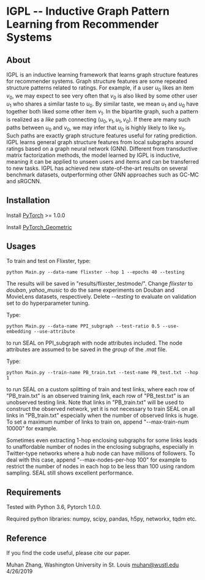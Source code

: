 IGPL -- Inductive Graph Pattern Learning from Recommender Systems
===============================================================================

About
-----

IGPL is an inductive learning framework that learns graph structure features for recommender systems. Graph structure features are some repeated structure patterns related to ratings. For example, if a user $u_0$ likes an item $v_0$, we may expect to see very often that $v_0$ is also liked by some other user $u_1$ who shares a similar taste to $u_0$. By similar taste, we mean $u_1$ and $u_0$ have together both liked some other item $v_1$. In the bipartite graph, such a pattern is realized as a _like_ path connecting $(u_0,v_1,u_1,v_0)$. If there are many such paths between $u_0$ and $v_0$, we may infer that $u_0$ is highly likely to like $v_0$. Such paths are exactly graph structure features useful for rating prediction. IGPL learns general graph structure features from local subgraphs around ratings based on a graph neural network (GNN). Different from transductive matrix factorization methods, the model learned by IGPL is inductive, meaning it can be applied to unseen users and items and can be transferred to new tasks. IGPL has achieved new state-of-the-art results on several benchmark datasets, outperforming other GNN approaches such as GC-MC and sRGCNN.

Installation
------------

Install [PyTorch](https://pytorch.org/) >= 1.0.0

Install [PyTorch_Geometric](https://rusty1s.github.io/pytorch_geometric/build/html/notes/installation.html)

Usages
------

To train and test on Flixster, type:

    python Main.py --data-name flixster --hop 1 --epochs 40 --testing

The results will be saved in "results/flixster\_testmode/". Change _flixster_ to _douban_, _yahoo\_music_ to do the same experiments on Douban and MovieLens datasets, respectively. Delete _--testing_ to evaluate on validation set to do hyperparameter tuning.

Type:

    python Main.py --data-name PPI_subgraph --test-ratio 0.5 --use-embedding --use-attribute

to run SEAL on PPI_subgraph with node attributes included. The node attributes are assumed to be saved in the  _group_ of the _.mat_ file.

Type:

    python Main.py --train-name PB_train.txt --test-name PB_test.txt --hop 1

to run SEAL on a custom splitting of train and test links, where each row of "PB_train.txt" is an observed training link, each row of "PB_test.txt" is an unobserved testing link. Note that links in "PB_train.txt" will be used to construct the observed network, yet it is not necessary to train SEAL on all links in "PB_train.txt" especially when the number of observed links is huge. To set a maximum number of links to train on, append "--max-train-num 10000" for example.

Sometimes even extracting 1-hop enclosing subgraphs for some links leads to unaffordable number of nodes in the enclosing subgraphs, especially in Twitter-type networks where a hub node can have millions of followers. To deal with this case, append "--max-nodes-per-hop 100" for example to restrict the number of nodes in each hop to be less than 100 using random sampling. SEAL still shows excellent performance.


Requirements
------------

Tested with Python 3.6, Pytorch 1.0.0.

Required python libraries: numpy, scipy, pandas, h5py, networkx, tqdm etc.

Reference
---------

If you find the code useful, please cite our paper.

Muhan Zhang, Washington University in St. Louis
muhan@wustl.edu
4/26/2019
